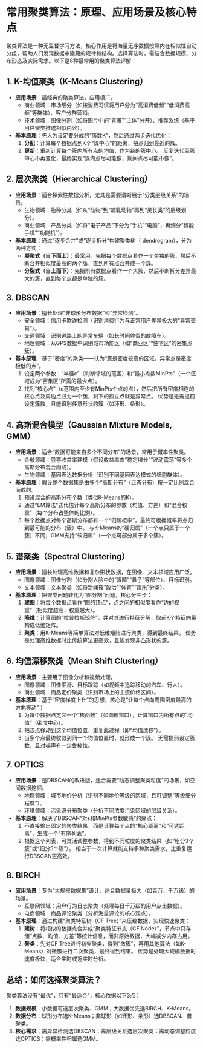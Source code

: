 # 常用聚类算法：原理、应用场景及核心特点
聚类算法是一种无监督学习方法，核心作用是将海量无序数据按照内在相似性自动分组，帮助人们发现数据中隐藏的规律和结构。选择算法时，需结合数据规模、分布形态及实际需求。以下是8种最常用的聚类算法详解：

## 1.  K-均值聚类（K-Means Clustering）
- **应用场景**：最经典的聚类算法，应用极广。
  - 商业领域：市场细分（如按消费习惯将用户分为“高消费低频”“低消费高频”等群体）、客户分群营销。
  - 技术领域：图像分割（如将图片中的“背景”“主体”分开）、推荐系统（基于用户聚类推送相似内容）。
- **基本原理**：先人为设定要分成的“簇数K”，然后通过两步迭代优化：
  1.  **分配**：计算每个数据点到K个“簇中心”的距离，把点归到最近的簇。
  2.  **更新**：重新计算每个簇内所有点的均值，作为新的簇中心。
  反复迭代至簇中心不再变化，最终实现“簇内点尽可能像，簇间点尽可能不像”。


## 2.  层次聚类（Hierarchical Clustering）
- **应用场景**：适合探索性数据分析，尤其是需要清晰展示“分类层级关系”的场景。
  - 生物领域：物种分类（如从“动物”到“哺乳动物”再到“灵长类”的层级划分）。
  - 商业领域：产品分类（如将“电子产品”下分为“手机”“电脑”，再细分“智能手机”“功能机”）。
- **基本原理**：通过“逐步合并”或“逐步拆分”构建聚类树（ dendrogram），分为两种方式：
  - **凝聚式（自下而上）**：最常用。先把每个数据点看作一个单独的簇，然后不断合并相似度最高的两个簇，直到所有点合并成一个簇。
  - **分裂式（自上而下）**：先把所有数据点看作一个大簇，然后不断拆分差异最大的簇，直到每个点都是单独的簇。


## 3.  DBSCAN
- **应用场景**：擅长处理“非球形分布数据”和“异常检测”。
  - 安全领域：信用卡欺诈检测（识别消费行为与正常用户差异极大的“异常交易”）。
  - 交通领域：识别道路上的异常车辆（如长时间停留的故障车）。
  - 地理领域：从GPS数据中识别城市功能区（如“商业区”“住宅区”的密集点簇）。
- **基本原理**：基于“密度”的聚类——认为“簇是密度较高的区域，异常点是密度极低的点”。
  1.  设定两个参数：“半径ε”（判断邻域的范围）和“最小点数MinPts”（一个区域成为“密集区”所需的最少点）。
  2.  找到“核心点”（ε范围内至少有MinPts个点的点），然后把所有密度相连的核心点及周边点归为一个簇，剩下的孤立点就是异常点。
  优势是无需提前设定簇数，且能识别任意形状的簇（如环形、条形）。


## 4.  高斯混合模型（Gaussian Mixture Models, GMM）
- **应用场景**：适合“数据可能来自多个不同分布”的场景，常用于概率性聚类。
  - 金融领域：股票收益率建模（假设收益率由“稳定增长”“波动震荡”等多个高斯分布混合而成）。
  - 生物领域：基因表达数据分析（识别不同基因表达模式的细胞群体）。
- **基本原理**：假设整个数据集是由多个“高斯分布”（正态分布）按一定比例混合而成的。
  1.  预设混合的高斯分布个数（类似K-Means的K）。
  2. 通过“EM算法”迭代估计每个高斯分布的参数（均值、方差）和“混合权重”（每个分布占整体的比例）。
  3.  每个数据点对每个高斯分布都有一个“归属概率”，最终可根据概率将点归到最可能的分布（簇）中。
  与K-Means的“硬归属”（一个点只属于一个簇）不同，GMM支持“软归属”（一个点可部分属于多个簇）。


## 5.  谱聚类（Spectral Clustering）
- **应用场景**：擅长处理高维数据和复杂形状数据，在图像、文本领域应用广泛。
  - 图像领域：图像分割（如分割人脸中的“眼睛”“鼻子”等部位）、目标识别。
  - 文本领域：文本聚类（如将新闻按“政治”“体育”“娱乐”分类）。
- **基本原理**：把聚类问题转化为“图分割”问题，核心分三步：
  1.  **建图**：将每个数据点看作“图的顶点”，点之间的相似度看作“边的权重”（相似度越高，权重越大）。
  2.  **降维**：计算图的“拉普拉斯矩阵”，并对其进行特征分解，取前K个特征向量构成低维矩阵。
  3.  **聚类**：用K-Means等简单算法对低维矩阵进行聚类，得到最终结果。
  优势是处理高维数据时比传统算法更高效，且能发现非凸形状的簇。


## 6.  均值漂移聚类（Mean Shift Clustering）
- **应用场景**：主要用于图像分析和视频处理。
  - 图像领域：图像平滑、目标跟踪（如视频中追踪移动的汽车、行人）。
  - 商业领域：商品定价聚类（识别市场上的主流价格区间）。
- **基本原理**：基于“密度梯度上升”的思想，核心是“让每个点向周围密度最高的方向移动”：
  1.  为每个数据点定义一个“核函数”（如圆形窗口），计算窗口内所有点的“均值”（密度中心）。
  2.  把该点移动到这个均值位置，重复此过程（即“均值漂移”）。
  3.  当多个点最终收敛到同一个均值位置时，就形成一个簇。
  无需提前设定簇数，且对噪声有一定鲁棒性。


## 7.  OPTICS
- **应用场景**：是DBSCAN的改进版，适合需要“动态调整聚类粒度”的场景，如空间数据挖掘。
  - 地理领域：城市地价分析（识别不同地价等级的区域，且可调整“等级细分程度”）。
  - 环境领域：污染源分布聚类（分析不同浓度污染区域的层级关系）。
- **基本原理**：解决了DBSCAN“对ε和MinPts参数敏感”的痛点：
  1.  不直接输出固定的聚类结果，而是计算每个点的“核心距离”和“可达距离”，生成一个“有序列表”。
  2.  根据这个列表，可灵活调整参数，得到不同粒度的聚类结果（如“粗分3个簇”或“细分5个簇”）。
  相当于一次计算就能支持多种聚类需求，比重复运行DBSCAN更高效。


## 8.  BIRCH
- **应用场景**：专为“大规模数据集”设计，适合数据量极大（如百万、千万级）的场景。
  - 互联网领域：用户行为日志聚类（处理每日千万级的用户点击数据）。
  - 电商领域：商品评论聚类（分析海量评论的核心观点）。
- **基本原理**：通过构建“聚类特征树（CF Tree）”来压缩数据，实现快速聚类：
  1.  **建树**：将相似的数据点合并成“聚类特征节点（CF Node）”，节点中只存储“点数、均值、方差”等统计信息，而非原始数据，大幅减少内存占用。
  2.  **聚类**：先对CF Tree进行初步聚类，得到“微簇”，再用其他算法（如K-Means）对微簇进行二次聚类，最终得到结果。
  优势是处理大规模数据时速度极快，适合实时或近实时分析。


## 总结：如何选择聚类算法？
聚类算法没有“最优”，只有“最适合”，核心依据以下3点：
1.  **数据规模**：小数据可选层次聚类、GMM；大数据优先选BIRCH、K-Means。
2.  **数据分布**：球形分布选K-Means；非球形（如环形、条形）选DBSCAN、谱聚类。
3.  **核心需求**：需异常检测选DBSCAN；需层级关系选层次聚类；需动态调整粒度选OPTICS；需概率性归属选GMM。